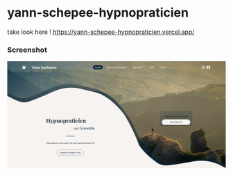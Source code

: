 # yann-schepee-hypnopraticien

take look here ! 
https://yann-schepee-hypnopraticien.vercel.app/


### Screenshot

![](./screenshot.png)
